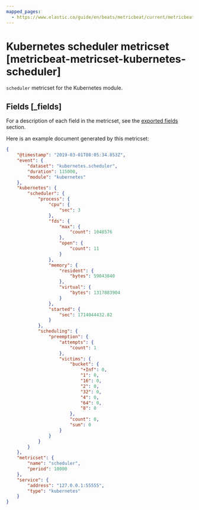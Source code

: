 ```yaml
---
mapped_pages:
  - https://www.elastic.co/guide/en/beats/metricbeat/current/metricbeat-metricset-kubernetes-scheduler.html
---
```


<!-- This file is generated! See scripts/docs_collector.py -->

# Kubernetes scheduler metricset [metricbeat-metricset-kubernetes-scheduler]

`scheduler` metricset for the Kubernetes module.

## Fields [_fields]

For a description of each field in the metricset, see the [exported fields](/reference/metricbeat/exported-fields-kubernetes.md) section.

Here is an example document generated by this metricset:

```json
{
    "@timestamp": "2019-03-01T08:05:34.853Z",
    "event": {
        "dataset": "kubernetes.scheduler",
        "duration": 115000,
        "module": "kubernetes"
    },
    "kubernetes": {
        "scheduler": {
            "process": {
                "cpu": {
                    "sec": 3
                },
                "fds": {
                    "max": {
                        "count": 1048576
                    },
                    "open": {
                        "count": 11
                    }
                },
                "memory": {
                    "resident": {
                        "bytes": 59043840
                    },
                    "virtual": {
                        "bytes": 1317883904
                    }
                },
                "started": {
                    "sec": 1714044432.82
                }
            },
            "scheduling": {
                "preemption": {
                    "attempts": {
                        "count": 1
                    },
                    "victims": {
                        "bucket": {
                            "+Inf": 0,
                            "1": 0,
                            "16": 0,
                            "2": 0,
                            "32": 0,
                            "4": 0,
                            "64": 0,
                            "8": 0
                        },
                        "count": 0,
                        "sum": 0
                    }
                }
            }
        }
    },
    "metricset": {
        "name": "scheduler",
        "period": 10000
    },
    "service": {
        "address": "127.0.0.1:55555",
        "type": "kubernetes"
    }
}
```
